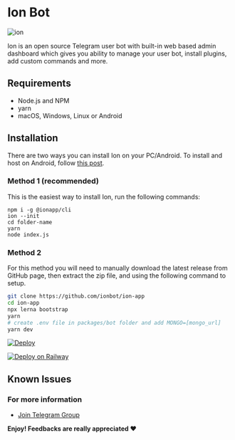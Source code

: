 
# Ion Bot

<img src="https://i.imgur.com/33AXQt7.png" alt="ion"  />
 

Ion is an open source Telegram user bot with built-in web based admin dashboard which gives you ability to manage your user bot, install plugins, add custom commands and more.
  


## Requirements

* Node.js and NPM
* yarn
* macOS, Windows, Linux or Android

## Installation

There are two ways you can install Ion on your PC/Android. To install and host on Android, follow <a href="https://xen.codes/install-ion-on-android" target="_blank">this post</a>.

### Method 1 (recommended)

This is the easiest way to install Ion, run the following commands:
 ```shell
 npm i -g @ionapp/cli
 ion --init
 cd folder-name
 yarn
 node index.js
 ```

### Method 2

For this method you will need to manually download  the latest release from GitHub page, then extract the zip file, and using the following command to setup.

```bash
git clone https://github.com/ionbot/ion-app
cd ion-app
npx lerna bootstrap
yarn
# create .env file in packages/bot folder and add MONGO=[mongo_url]
yarn dev
```




[![Deploy](https://www.herokucdn.com/deploy/button.svg)](https://heroku.com/deploy?template=https://github.com/ionbot/ion-app/)

[![Deploy on Railway](https://railway.app/button.svg)](https://railway.app/new/template?template=https%3A%2F%2Fgithub.com%2Fionbot%2Fion-app)
  
## Known Issues

  

### For more information

  

*  [Join Telegram Group](https://t.me/ionuserbotchat)
  

**Enjoy! Feedbacks are really appreciated ❤️**
